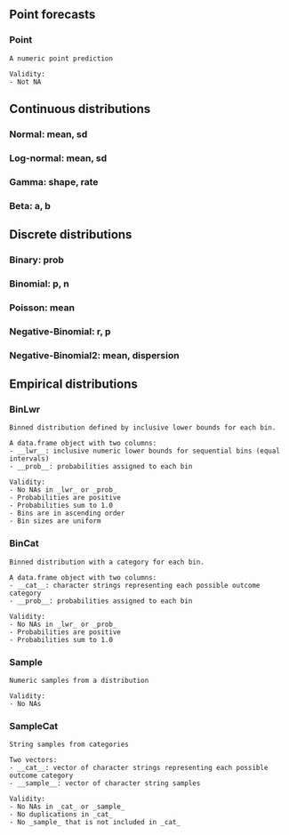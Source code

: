 ## Point forecasts
### __Point__
	A numeric point prediction
	
	Validity:
  	- Not NA
	

## Continuous distributions
### __Normal__: mean, sd
### __Log-normal__: mean, sd
### __Gamma__: shape, rate
### __Beta__: a, b


## Discrete distributions
### __Binary__: prob
### __Binomial__: p, n
### __Poisson__: mean
### __Negative-Binomial__: r, p
### __Negative-Binomial2__: mean, dispersion


## Empirical distributions
### __BinLwr__
	Binned distribution defined by inclusive lower bounds for each bin.

	A data.frame object with two columns:
	- __lwr__: inclusive numeric lower bounds for sequential bins (equal intervals)
  	- __prob__: probabilities assigned to each bin 

	Validity:
	- No NAs in _lwr_ or _prob_
	- Probabilities are positive
	- Probabilities sum to 1.0
	- Bins are in ascending order
	- Bin sizes are uniform
	
### __BinCat__
	Binned distribution with a category for each bin. 

	A data.frame object with two columns:
  	- __cat__: character strings representing each possible outcome category
  	- __prob__: probabilities assigned to each bin 

	Validity:
	- No NAs in _lwr_ or _prob_
	- Probabilities are positive
	- Probabilities sum to 1.0
	
### __Sample__
	Numeric samples from a distribution
  
	Validity:
	- No NAs
	
### __SampleCat__ 
	String samples from categories

	Two vectors:
  	- __cat__: vector of character strings representing each possible outcome category
  	- __sample__: vector of character string samples

	Validity:
	- No NAs in _cat_ or _sample_
	- No duplications in _cat_
	- No _sample_ that is not included in _cat_
